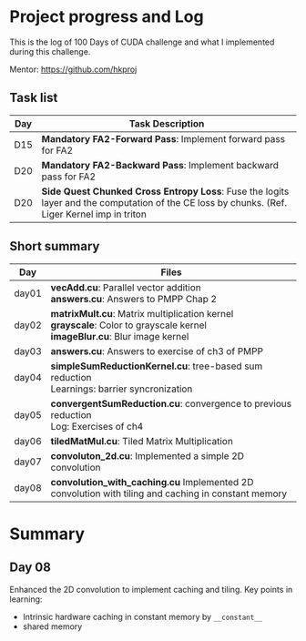 # Project progress and Log

This is the log of 100 Days of CUDA challenge and what I implemented during this challenge.

Mentor: https://github.com/hkproj

## Task list

| Day | Task Description                                                                                                                                |
| --- | ----------------------------------------------------------------------------------------------------------------------------------------------- |
| D15 | **Mandatory FA2-Forward Pass**: Implement forward pass for FA2                                                                                  |
| D20 | **Mandatory FA2-Backward Pass**: Implement backward pass for FA2                                                                                |
| D20 | **Side Quest Chunked Cross Entropy Loss**: Fuse the logits layer and the computation of the CE loss by chunks. (Ref. Liger Kernel imp in triton |

## Short summary 

| Day   | Files                                                                                                                         |
| ----- | -------------------------------------------------------------------------------------------------------------------------------------- |
| day01 | **vecAdd.cu**: Parallel vector addition <br> **answers.cu**: Answers to PMPP Chap 2                                                    |
| day02 | **matrixMult.cu**: Matrix multiplication kernel <br> **grayscale**: Color to grayscale kernel <br> **imageBlur.cu**: Blur image kernel |
| day03 | **answers.cu**: Answers to exercise of ch3 of PMPP                                                                                     |
| day04 | **simpleSumReductionKernel.cu**: tree-based sum reduction <br> Learnings: barrier syncronization                                       |
| day05 | **convergentSumReduction.cu**: convergence to previous reduction <br> Log: Exercises of ch4                                            |
| day06 | **tiledMatMul.cu**: Tiled Matrix Multiplication                                                                                        |
| day07 | **convoluton_2d.cu**: Implemented a simple 2D convolution                                                                              |
| day08 | **convolution_with_caching.cu** Implemented 2D convolution with tiling and caching in constant memory                                  |

# Summary

## Day 08
Enhanced the 2D convolution to implement caching and tiling. 
Key points in learning:
- Intrinsic hardware caching in constant memory by `__constant__`
- shared memory 
 
